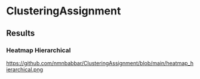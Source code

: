 # ClusteringAssignment

## Results
###  Heatmap Hierarchical
https://github.com/nmnbabbar/ClusteringAssignment/blob/main/heatmap_hierarchical.png
